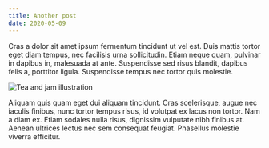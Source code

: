 ```yaml
---
title: Another post
date: 2020-05-09
---
```


Cras a dolor sit amet ipsum fermentum tincidunt ut vel est. Duis mattis tortor eget diam tempus, nec facilisis urna sollicitudin. Etiam neque quam, pulvinar in dapibus in, malesuada at ante. Suspendisse sed risus blandit, dapibus felis a, porttitor ligula. Suspendisse tempus nec tortor quis molestie.

![Tea and jam illustration](/assets/posts/200509-another-post/jam.webp)

Aliquam quis quam eget dui aliquam tincidunt. Cras scelerisque, augue nec iaculis finibus, nunc tortor tempus risus, id volutpat ex lacus non tortor. Nam a diam ex. Etiam sodales nulla risus, dignissim vulputate nibh finibus at. Aenean ultrices lectus nec sem consequat feugiat. Phasellus molestie viverra efficitur.
